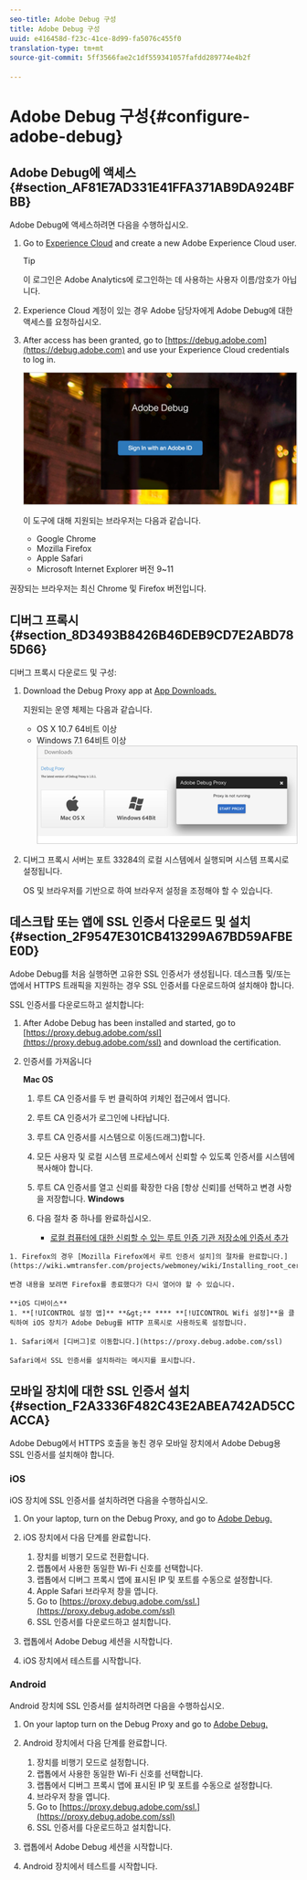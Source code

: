 ```yaml
---
seo-title: Adobe Debug 구성
title: Adobe Debug 구성
uuid: e416458d-f23c-41ce-8d99-fa5076c455f0
translation-type: tm+mt
source-git-commit: 5ff3566fae2c1df559341057fafdd289774e4b2f

---
```



# Adobe Debug 구성{#configure-adobe-debug}

## Adobe Debug에 액세스 {#section_AF81E7AD331E41FFA371AB9DA924BFBB}

Adobe Debug에 액세스하려면 다음을 수행하십시오.

1. Go to [Experience Cloud](https://www.marketing.adobe.com) and create a new Adobe Experience Cloud user.

   >[!TIP]
   >
   >이 로그인은 Adobe Analytics에 로그인하는 데 사용하는 사용자 이름/암호가 아닙니다.

1. Experience Cloud 계정이 있는 경우 Adobe 담당자에게 Adobe Debug에 대한 액세스를 요청하십시오.
1. After access has been granted, go to [https://debug.adobe.com](https://debug.adobe.com) and use your Experience Cloud credentials to log in.

   ![](assets/adobe-debug-login.png)

   이 도구에 대해 지원되는 브라우저는 다음과 같습니다.
   * Google Chrome
   * Mozilla Firefox
   * Apple Safari
   * Microsoft Internet Explorer 버전 9~11

권장되는 브라우저는 최신 Chrome 및 Firefox 버전입니다.

## 디버그 프록시 {#section_8D3493B8426B46DEB9CD7E2ABD785D66}

디버그 프록시 다운로드 및 구성:

1. Download the Debug Proxy app at [App Downloads.](https://debug.adobe.com/#/downloads)

   지원되는 운영 체제는 다음과 같습니다.
   * OS X 10.7 64비트 이상
   * Windows 7.1 64비트 이상
   ![](assets/debug-proxy-app.png)

1. 디버그 프록시 서버는 포트 33284의 로컬 시스템에서 실행되며 시스템 프록시로 설정됩니다.

   OS 및 브라우저를 기반으로 하여 브라우저 설정을 조정해야 할 수 있습니다.

## 데스크탑 또는 앱에 SSL 인증서 다운로드 및 설치 {#section_2F9547E301CB413299A67BD59AFBEE0D}

Adobe Debug를 처음 실행하면 고유한 SSL 인증서가 생성됩니다. 데스크톱 및/또는 앱에서 HTTPS 트래픽을 지원하는 경우 SSL 인증서를 다운로드하여 설치해야 합니다.

SSL 인증서를 다운로드하고 설치합니다:

1. After Adobe Debug has been installed and started, go to [https://proxy.debug.adobe.com/ssl](https://proxy.debug.adobe.com/ssl) and download the certification.
1. 인증서를 가져옵니다

   **Mac OS**
   1. 루트 CA 인증서를 두 번 클릭하여 키체인 접근에서 엽니다.
   1. 루트 CA 인증서가 로그인에 나타납니다.
   1. 루트 CA 인증서를 시스템으로 이동(드래그)합니다.
   1. 모든 사용자 및 로컬 시스템 프로세스에서 신뢰할 수 있도록 인증서를 시스템에 복사해야 합니다.
   1. 루트 CA 인증서를 열고 신뢰를 확장한 다음 [항상 신뢰]를 선택하고 변경 사항을 저장합니다.
   **Windows**
   1. 다음 절차 중 하나를 완료하십시오.

      * [로컬 컴퓨터에 대한 신뢰할 수 있는 루트 인증 기관 저장소에 인증서 추가](https://technet.microsoft.com/en-us/library/cc754841.aspx#BKMK_addlocal)
<!--        * [How To Import a Trusted Root Certification Authority In Windows 7/Vista/XP](https://www.sqlservermart.com/HowTo/Windows_Import_Certificate.aspx) You might need to quit and reopen your browser to see the change.
-->

    1. Firefox의 경우 [Mozilla Firefox에서 루트 인증서 설치]의 절차를 완료합니다.](https://wiki.wmtransfer.com/projects/webmoney/wiki/Installing_root_certificate_in_Mozilla_Firefox)
    
    변경 내용을 보려면 Firefox를 종료했다가 다시 열어야 할 수 있습니다.
    
    **iOS 디바이스**
    1. **[!UICONTROL 설정 앱]** **&gt;** **** **[!UICONTROL Wifi 설정]**을 클릭하여 iOS 장치가 Adobe Debug를 HTTP 프록시로 사용하도록 설정합니다.
    
    1. Safari에서 [디버그]로 이동합니다.](https://proxy.debug.adobe.com/ssl)
    
    Safari에서 SSL 인증서를 설치하라는 메시지를 표시합니다.

## 모바일 장치에 대한 SSL 인증서 설치 {#section_F2A3336F482C43E2ABEA742AD5CCACCA}

Adobe Debug에서 HTTPS 호출을 놓친 경우 모바일 장치에서 Adobe Debug용 SSL 인증서를 설치해야 합니다.

### iOS

iOS 장치에 SSL 인증서를 설치하려면 다음을 수행하십시오.

1. On your laptop, turn on the Debug Proxy, and go to [Adobe Debug.](https://debug.adobe.com)
1. iOS 장치에서 다음 단계를 완료합니다.
   1. 장치를 비행기 모드로 전환합니다.
   1. 랩톱에서 사용한 동일한 Wi-Fi 신호를 선택합니다.
   1. 랩톱에서 디버그 프록시 앱에 표시된 IP 및 포트를 수동으로 설정합니다.
   1. Apple Safari 브라우저 창을 엽니다.
   1. Go to [https://proxy.debug.adobe.com/ssl.](https://proxy.debug.adobe.com/ssl)
   1. SSL 인증서를 다운로드하고 설치합니다.

1. 랩톱에서 Adobe Debug 세션을 시작합니다.
1. iOS 장치에서 테스트를 시작합니다.

### Android

Android 장치에 SSL 인증서를 설치하려면 다음을 수행하십시오.

1. On your laptop turn on the Debug Proxy and go to [Adobe Debug.](https://debug.adobe.com)
1. Android 장치에서 다음 단계를 완료합니다.
   1. 장치를 비행기 모드로 설정합니다.
   1. 랩톱에서 사용한 동일한 Wi-Fi 신호를 선택합니다.
   1. 랩톱에서 디버그 프록시 앱에 표시된 IP 및 포트를 수동으로 설정합니다.
   1. 브라우저 창을 엽니다.
   1. Go to [https://proxy.debug.adobe.com/ssl.](https://proxy.debug.adobe.com/ssl)
   1. SSL 인증서를 다운로드하고 설치합니다.

1. 랩톱에서 Adobe Debug 세션을 시작합니다.
1. Android 장치에서 테스트를 시작합니다.

